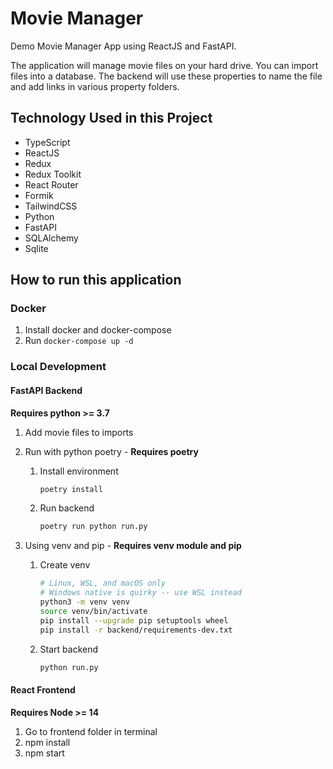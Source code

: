 # Movie Manager

Demo Movie Manager App using ReactJS and FastAPI.

The application will manage movie files on your hard drive.
You can import files into a database.
The backend will use these properties to name the file and add links in various property folders.

## Technology Used in this Project

- TypeScript
- ReactJS
- Redux
- Redux Toolkit
- React Router
- Formik
- TailwindCSS
- Python
- FastAPI
- SQLAlchemy
- Sqlite

## How to run this application

### Docker

1. Install docker and docker-compose
1. Run `docker-compose up -d`

### Local Development

#### FastAPI Backend

**Requires python >= 3.7**

1. Add movie files to imports
1. Run with python poetry - **Requires poetry**

   1. Install environment

      ```bash
      poetry install
      ```

   1. Run backend

      ```bash
      poetry run python run.py
      ```

1. Using venv and pip - **Requires venv module and pip**

   1. Create venv

      ```bash
      # Linux, WSL, and macOS only
      # Windows native is quirky -- use WSL instead
      python3 -m venv venv
      source venv/bin/activate
      pip install --upgrade pip setuptools wheel
      pip install -r backend/requirements-dev.txt
      ```

   1. Start backend

      ```bash
      python run.py
      ```

#### React Frontend

**Requires Node >= 14**

1. Go to frontend folder in terminal
2. npm install
3. npm start
